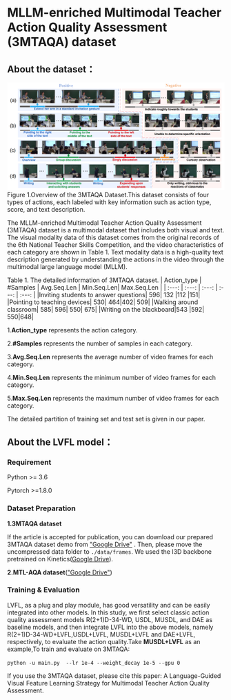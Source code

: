 # MLLM-enriched Multimodal Teacher Action Quality Assessment (3MTAQA) dataset 

## About the dataset：
![image](https://github.com/aaauthors/TAQADataset/blob/main/CoVL/fig/Overview%20of%20TAQA.png)
Figure 1.Overview of the 3MTAQA Dataset.This dataset consists of four types of actions, each labeled with key information such as action type, score, and text description. 

  The MLLM-enriched Multimodal Teacher Action Quality Assessment (3MTAQA) dataset is a multimodal dataset that includes both visual and text. The visual modality data of this dataset comes from the original records of the 6th National Teacher Skills Competition, and the video characteristics of each category are shown in Table 1. Text modality data is a high-quality text description generated by understanding the actions in the video through the multimodal large language model (MLLM). 

  			
Table 1. The detailed information of 3MTAQA dataset.
| Action_type | #Samples | Avg.Seq.Len | Min.Seq.Len| Max.Seq.Len |
| :---: | :---: | :---: | :---: | :---: | 
|Inviting students to answer questions|	596|	132	|112	|151|
|Pointing to teaching devices|	530|	464|402|	509|
|Walking around classroom|	585|	596|	550|	675|
|Writing on the blackboard|543	|592|	550|648|

1.**Action_type** represents the action category.

2.**#Samples** represents the number of samples in each category. 

3.**Avg.Seq.Len** represents the average number of video frames for each category. 

4.**Min.Seq.Len** represents the minimum number of video frames for each category.

5.**Max.Seq.Len** represents the maximum number of video frames for each category. 

The detailed partition of training set and test set is given in our paper.

## About the LVFL model：

### Requirement
Python >= 3.6

Pytorch >=1.8.0

### Dataset Preparation
**1.3MTAQA dataset**

If the article is accepted for publication, you can download our prepared 3MTAQA dataset demo from ["Google Drive"](https://drive.google.com/file/d/13Rr3XIo5t2QygmerOVCFn1pRiyg4wPVC/view?usp=sharing) . Then, please move the uncompressed data folder to `./data/frames`. We used the I3D backbone pretrained on Kinetics([Google Drive](https://drive.google.com/file/d/1M_4hN-beZpa-eiYCvIE7hsORjF18LEYU/)).

**2.MTL-AQA dataset**(["Google Drive"](https://drive.google.com/file/d/1T7bVrqdElRLoR3l6TxddFQNPAUIgAJL7/))

### Training & Evaluation

LVFL, as a plug and play module, has good versatility and can be easily integrated into other models. In this study, we first select classic action quality assessment models R(2+1)D-34-WD, USDL, MUSDL, and DAE as baseline models, and then integrate LVFL into the above models, namely R(2+1)D-34-WD+LVFL,USDL+LVFL, MUSDL+LVFL and DAE+LVFL, respectively, to evaluate the action quality.Take **MUSDL+LVFL** as an example,To train and evaluate on 3MTAQA:

` python -u main.py  --lr 1e-4 --weight_decay 1e-5 --gpu 0 `

If you use the 3MTAQA dataset, please cite this paper: A Language-Guided Visual Feature Learning Strategy for Multimodal Teacher Action Quality Assessment.
